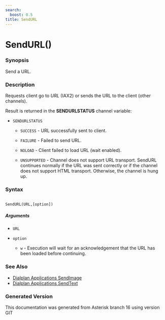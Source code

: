 ```yaml
---
search:
  boost: 0.5
title: SendURL
---
```


# SendURL()

### Synopsis

Send a URL.

### Description

Requests client go to _URL_ (IAX2) or sends the URL to the client (other channels).<br>

Result is returned in the **SENDURLSTATUS** channel variable:<br>


* `SENDURLSTATUS`

    * `SUCCESS` - URL successfully sent to client.

    * `FAILURE` - Failed to send URL.

    * `NOLOAD` - Client failed to load URL (wait enabled).

    * `UNSUPPORTED` - Channel does not support URL transport.
SendURL continues normally if the URL was sent correctly or if the channel does not support HTML transport. Otherwise, the channel is hung up.<br>


### Syntax


```

SendURL(URL,[option])
```
##### Arguments


* `URL`

* `option`

    * `w` - Execution will wait for an acknowledgement that the URL has been loaded before continuing.<br>


### See Also

* [Dialplan Applications SendImage](/Asterisk_16_Documentation/API_Documentation/Dialplan_Applications/SendImage)
* [Dialplan Applications SendText](/Asterisk_16_Documentation/API_Documentation/Dialplan_Applications/SendText)


### Generated Version

This documentation was generated from Asterisk branch 16 using version GIT 